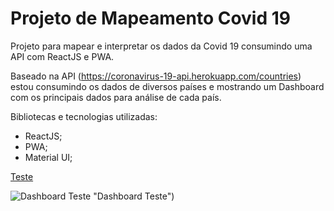 # Projeto de Mapeamento Covid 19

Projeto para mapear e interpretar os dados da Covid 19 consumindo uma API com ReactJS e PWA.

Baseado na API (https://coronavirus-19-api.herokuapp.com/countries) estou consumindo os dados de diversos países e mostrando um Dashboard com os principais dados para análise de cada país.

Bibliotecas e tecnologias utilizadas:
- ReactJS;
- PWA;
- Material UI;

[Teste](https://i.imgur.com/wY58dhf.png)

![Dashboard Teste](https://i.imgur.com/wY58dhf.png) "Dashboard Teste")

